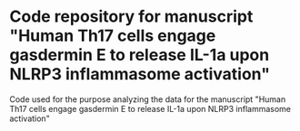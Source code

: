 # Code repository for manuscript "Human Th17 cells engage gasdermin E to release IL-1a upon NLRP3 inflammasome activation"
Code used for the purpose analyzing the data for the manuscript "Human Th17 cells engage gasdermin E to release IL-1a upon NLRP3 inflammasome activation"
